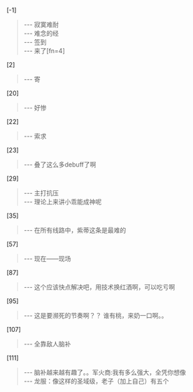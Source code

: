 
[-1] 
>--- 寂寞难耐<br>
>--- 难念的经<br>
>--- 签到<br>
>--- 来了[fn=4]<br>

[2] 
>--- 寄<br>

[20] 
>--- 好惨<br>

[22] 
>--- 索求<br>

[23] 
>--- 叠了这么多debuff了啊<br>

[29] 
>--- 主打抗压<br>
>--- 理论上来讲小乖能成神呢<br>

[35] 
>--- 在所有线路中，紫蒂这条是最难的<br>

[57] 
>--- 现在——现场<br>

[87] 
>--- 这个应该快点解决吧，用技术换红酒啊，可以吃亏啊<br>

[95] 
>--- 这是要濒死的节奏啊？？
谁有桃，来奶一口啊。。<br>

[107] 
>--- 全靠敌人脑补<br>

[111] 
>--- 脑补越来越有趣了。。军火商:我有多么强大，全凭你想像<br>
>--- 龙服：像这样的圣域级，老子（加上自己）有五个<br>
